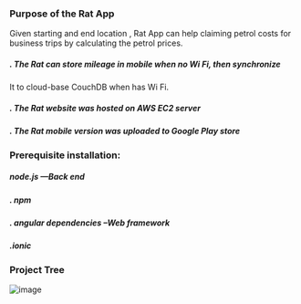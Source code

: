 ### Purpose of the Rat App

Given starting and end location , Rat App can help claiming petrol costs for business trips by calculating the petrol prices.

#####	. The Rat can store mileage in mobile when no Wi Fi, then synchronize 
   It to cloud-base CouchDB when has Wi Fi.
#####	. The Rat website was hosted on AWS EC2 server
#####	. The Rat mobile version was uploaded to Google Play store


	
### Prerequisite installation:
#####	  node.js                           —Back end
#####	. npm
#####	. angular dependencies –Web framework
#####	.ionic                                 




###  Project Tree

![image](https://github.com/githubmave/Mobile-Mileage-Tracker/assets/8073738/e4ef8db4-ef10-4fe8-97a3-b2ce2936ae6b)
